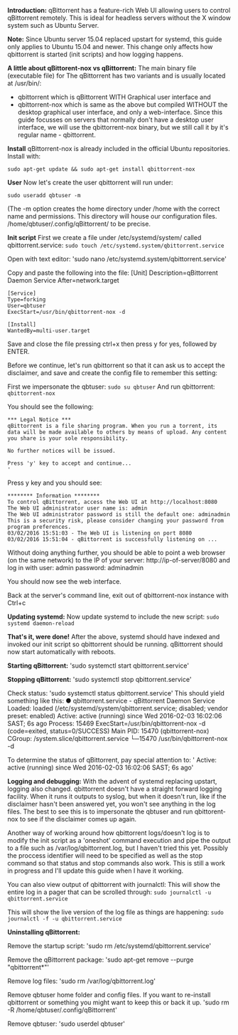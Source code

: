 **Introduction:**
qBittorrent has a feature-rich Web UI allowing users to control qBittorrent remotely. This is ideal for headless servers without the X window system such as Ubuntu Server.

**Note:** Since Ubuntu server 15.04 replaced upstart for systemd, this guide only applies to Ubuntu 15.04 and newer. This change only affects how qbittorrent is started (init scripts) and how logging happens.

**A little about qBittorent-nox vs qBittorrent:**
The main binary file (executable file) for The qBittorrent has two variants and is usually located at /usr/bin/:
* qbittorrent which is qBittorrent WITH Graphical user interface and 
* qbittorrent-nox which is same as the above but compiled WITHOUT the desktop graphical user interface, and only a web-interface.
Since this guide focusses on servers that normally don't have a desktop user interface, we will use the qbittorrent-nox binary, but we still call it by it's regular name - qbittorrent.

**Install**
qBittorrent-nox is already included in the official Ubuntu repositories. Install with:

`sudo apt-get update && sudo apt-get install qbittorrent-nox`

**User**
Now let's create the user qbittorrent will run under:

`sudo useradd qbtuser -m`

(The -m option creates the home directory under /home with the correct name and permissions. This directory will house our configuration files. /home/qbtuser/.config/qBittorrent/ to be precise.

**Init script**
First we create a file under /etc/systemd/system/ called qbittorrent.service:
`sudo touch /etc/systemd.system/qbittorrent.service`

Open with text editor:
'sudo nano /etc/systemd.system/qbittorrent.service'

Copy and paste the following into the file:
    [Unit]
    Description=qBittorrent Daemon Service
    After=network.target

    [Service]
    Type=forking
    User=qbtuser
    ExecStart=/usr/bin/qbittorrent-nox -d

    [Install]
    WantedBy=multi-user.target

Save and close the file pressing ctrl+x then press y for yes, followed by ENTER.

Before we continue, let's run qbittorrent so that it can ask us to accept the disclaimer, and save and create the config file to remember this setting:

First we impersonate the qbtuser:
`sudo su qbtuser`
And run qbittorrent:
`qbittorrent-nox`

You should see the following:  

    *** Legal Notice ***
    qBittorrent is a file sharing program. When you run a torrent, its data will be made available to others by means of upload. Any content you share is your sole responsibility.
    
    No further notices will be issued.
    
    Press 'y' key to accept and continue...
    '

Press y key and you should see:

    ******** Information ********
    To control qBittorrent, access the Web UI at http://localhost:8080
    The Web UI administrator user name is: admin
    The Web UI administrator password is still the default one: adminadmin
    This is a security risk, please consider changing your password from program preferences.
    03/02/2016 15:51:03 - The Web UI is listening on port 8080
    03/02/2016 15:51:04 - qBittorrent is successfully listening on ...

Without doing anything further, you should be able to point a web browser (on the same network) to the IP of your server: http://ip-of-server/8080 and log in with 
    user: admin
    password: adminadmin

You should now see the web interface.

Back at the server's command line, exit out of qbittorrent-nox instance with Ctrl+c

**Updating systemd:**
Now update systemd to include the new script:
`sudo systemd daemon-reload`

**That's it, were done!**
After the above, systemd should have indexed and invoked our init script so qbittorrent should be running. qBittorrent should now start automatically with reboots.


**Starting qBittorrent:**
'sudo systemctl start qbittorrent.service'

**Stopping qBittorrent:**
'sudo systemctl stop qbittorrent.service'

Check status:
'sudo systemctl status qbittorrent.service'
This should yield something like this:
    ● qbittorrent.service - qBittorrent Daemon Service
       Loaded: loaded (/etc/systemd/system/qbittorrent.service; disabled; vendor preset: enabled)
       Active: active (running) since Wed 2016-02-03 16:02:06 SAST; 6s ago
      Process: 15469 ExecStart=/usr/bin/qbittorrent-nox -d (code=exited, status=0/SUCCESS)
     Main PID: 15470 (qbittorrent-nox)
       CGroup: /system.slice/qbittorrent.service
               └─15470 /usr/bin/qbittorrent-nox -d

To determine the status of qBittorrent, pay special attention to:
'
       Active: active (running) since Wed 2016-02-03 16:02:06 SAST; 6s ago'



**Logging and debugging:**
With the advent of systemd replacing upstart, logging also changed. qbittorrent doesn't have a straight forward logging facility. When it runs it outputs to syslog, but when it doesn't run, like if the disclaimer hasn't been answered yet, you won't see anything in the log files. The best to see this is to impersonate the qbtuser and run qbittorent-nox to see if the disclaimer comes up again.

Another way of working around how qbittorrent logs/doesn't log is to modify the init script as a 'oneshot' command execution and pipe the output to a file such as /var/log/qbittorrent.log, but I haven't tried this yet. Possibly the proccess identifier will need to be specified as well as the stop command so that status and stop commands also work. This is still a work in progress and I'll update this guide when I have it working.

You can also view output of qbittorrent with journalctl:
This will show the entire log in a pager that can be scrolled through:
`sudo journalctl -u qbittorrent.service`

This will show the live version of the log file as things are happening:
`sudo journalctl -f -u qbittorrent.service`

**Uninstalling qBittorrent:**

Remove the startup script:
'sudo rm /etc/systemd/qbittorrent.service'

Remove the qBittorrent package:
'sudo apt-get remove --purge "qbittorrent*"'

Remove log files:
'sudo rm /var/log/qbittorrent.log'

Remove qbtuser home folder and config files. If you want to re-install qbittorrent or something you might want to keep this or back it up.
'sudo rm -R /home/qbtuser/.config/qBittorrent'

Remove qbtuser:
'sudo userdel qbtuser'